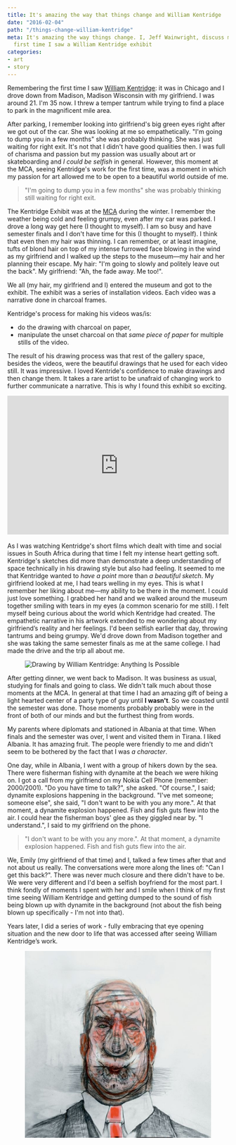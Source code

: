 ```yaml
---
title: It's amazing the way that things change and William Kentridge
date: "2016-02-04"
path: "/things-change-william-kentridge"
meta: It's amazing the way things change. I, Jeff Wainwright, discuss myself and the
  first time I saw a William Kentridge exhibit
categories:
- art
- story
---
```


Remembering the first time I saw [William Kentridge](//en.wikipedia.org/wiki/William_Kentridge): it was in Chicago and I drove down from Madison, Madison Wisconsin with my girlfriend. I was around 21. I'm 35 now. I threw a temper tantrum while trying to find a place to park in the magnificent mile area.

After parking, I remember looking into girlfriend's big green eyes right after we got out of the car. She was looking at me so empathetically. "I'm going to dump you in a few months" she was probably thinking. She was just waiting for right exit. It's not that I didn't have good qualities then. I was full of charisma and passion but my passion was usually about art or skateboarding and _I could be selfish_ in general. However, this moment at the MCA, seeing Kentridge's work for the first time, was a moment in which my passion for art allowed me to be open to a beautiful world outside of me.

> "I'm going to dump you in a few months" she was probably thinking still waiting for right exit.

The Kentridge Exhibit was at the [MCA](//mcachicago.org/Home) during the winter. I remember the weather being cold and feeling grumpy, even after my car was parked. I drove a long way get here (I thought to myself). I am so busy and have semester finals and I don't have time for this (I thought to myself). I think that even then my hair was thinning. I can remember, or at least imagine, tufts of blond hair on top of my intense furrowed face blowing in the wind as my girlfriend and I walked up the steps to the museum—my hair and her planning their escape. My hair: "I'm going to slowly and politely leave out the back". My girlfriend: "Ah, the fade away. Me too!".

We all (my hair, my girlfriend and I) entered the museum and got to the exhibit. The exhibit was a series of installation videos. Each video was a narrative done in charcoal frames.

Kentridge's process for making his videos was/is:
- do the drawing with charcoal on paper,
- manipulate the unset charcoal on that _same piece of paper_ for multiple stills of the video.

The result of his drawing process was that rest of the gallery space, besides the videos, were the beautiful drawings that he used for each video still. It was impressive. I loved Kentride's confidence to make drawings and then change them. It takes a rare artist to be unafraid of changing work to further communicate a narrative. This is why I found this exhibit so exciting.

<iframe style="height: auto; min-height: 315px; width: 100%;" src="https://www.youtube.com/embed/OmvK7A84dlk" frameborder="0" allowfullscreen></iframe>

As I was watching Kentridge's short films which dealt with time and social issues in South Africa during that time I felt my intense heart getting soft. Kentridge's sketches did more than demonstrate a deep understanding of space technically in his drawing style but also had feeling. It seemed to me that Kentridge wanted to _have a point_ more than _a beautiful sketch_. My girlfriend looked at me, I had tears welling in my eyes. This is what I remember her liking about me—my ability to be there in the moment. I could just love something. I grabbed her hand and we walked around the museum together smiling with tears in my eyes (a common scenario for me still). I felt myself being curious about the world which Kentridge had created. The empathetic narrative in his artwork extended to me wondering about my girlfriend’s reality and her feelings. I'd been selfish earlier that day, throwing tantrums and being grumpy. We'd drove down from Madison together and she was taking the same semester finals as me at the same college. I had made the drive and the trip all about me.

<figure>
<img src="https://yowainwright.imgix.net/things-change/william-kentridge.jpg" alt="Drawing by William Kentridge: Anything Is Possible" />
</figure>

After getting dinner, we went back to Madison. It was business as usual, studying for finals and going to class. We didn't talk much about those moments at the MCA. In general at that time I had an amazing gift of being a light hearted center of a party type of guy until **I wasn't**. So we coasted until the semester was done. Those moments probably probably were in the front of both of our minds and but the furthest thing from words.

My parents where diplomats and stationed in Albania at that time. When finals and the semester was over, I went and visited them in Tirana. I liked Albania. It has amazing fruit. The people were friendly to me and didn't seem to be bothered by the fact that I was _a character_.

One day, while in Albania, I went with a group of hikers down by the sea. There were fisherman fishing with dynamite at the beach we were hiking on. I got a call from my girlfriend on my Nokia Cell Phone (remember: 2000/2001). "Do you have time to talk?", she asked. "Of course.", I said; dynamite explosions happening in the background. "I've met someone; someone else", she said, "I don't want to be with you any more.". At that moment, a dynamite explosion happened. Fish and fish guts flew into the air. I could hear the fisherman boys' glee as they giggled near by. "I understand.", I said to my girlfriend on the phone.

>"I don't want to be with you any more.". At that moment, a dynamite explosion happened. Fish and fish guts flew into the air.

We, Emily (my girlfriend of that time) and I, talked a few times after that and not about us really. The conversations were more along the lines of: "Can I get this back?". There was never much closure and there didn't have to be. We were very different and I'd been a selfish boyfriend for the most part. I think fondly of moments I spent with her and I smile when I think of my first time seeing William Kentridge and getting dumped to the sound of fish being blown up with dynamite in the background (not about the fish being blown up specifically - I'm not into that).

Years later, I did a series of work - fully embracing that eye opening situation and the new door to life that was accessed after seeing William Kentridge’s work.

<figure>
<img src="/assets/things-change/man.jpg" alt="Drawing by William Kentridge: Anything Is Possible" />
</figure>
